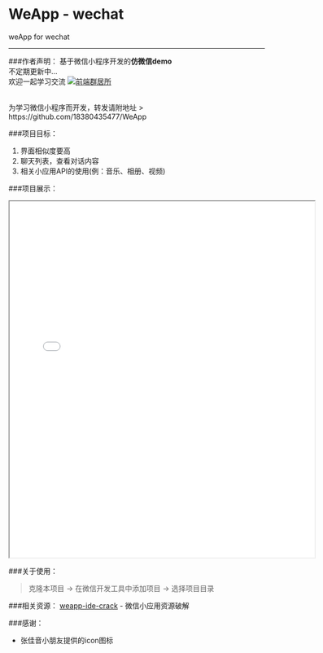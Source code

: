 # WeApp - wechat
weApp for wechat
<hr/>



###作者声明：
基于微信小程序开发的**仿微信demo**
<br/>
不定期更新中...
<br/>
欢迎一起学习交流
<a target="_blank" href="http://shang.qq.com/wpa/qunwpa?idkey=9bcf9f7be59b471456c1feec466dab4d54da7ab35c834b8e821ec17177fb33b3"><img border="0" src="http://pub.idqqimg.com/wpa/images/group.png" alt="前端群居所" title="前端群居所"></a>

<br/>
为学习微信小程序而开发，转发请附地址
> https://github.com/18380435477/WeApp

###项目目标：
1. 界面相似度要高
2. 聊天列表，查看对话内容
3. 相关小应用API的使用(例：音乐、相册、视频)

###项目展示：
<iframe height=700 width=600 src="Gif.gif" ></iframe>

###关于使用：
> 克隆本项目 -> 在微信开发工具中添加项目 -> 选择项目目录

###相关资源：
[weapp-ide-crack](https://github.com/gavinkwoe/weapp-ide-crack/blob/master/README.md) - 微信小应用资源破解

###感谢：
- 张佳音小朋友提供的icon图标

